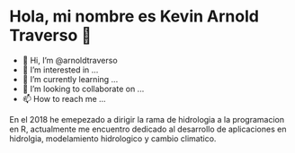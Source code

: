 # Hola, mi nombre es Kevin Arnold Traverso 👋

- 👋 Hi, I’m @arnoldtraverso
- 👀 I’m interested in ...
- 🌱 I’m currently learning ...
- 💞️ I’m looking to collaborate on ...
- 📫 How to reach me ...

En el 2018 he emepezado a dirigir la rama de hidrologia a la programacion en R, actualmente me encuentro dedicado al desarrollo de aplicaciones en hidrolgia, modelamiento hidrologico y cambio climatico.

<!---
arnoldtraverso/arnoldtraverso is a ✨ special ✨ repository because its `README.md` (this file) appears on your GitHub profile.
You can click the Preview link to take a look at your changes.
--->
